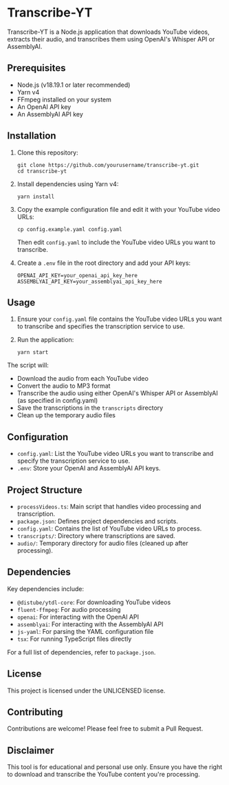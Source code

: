 # Transcribe-YT

Transcribe-YT is a Node.js application that downloads YouTube videos, extracts their audio, and transcribes them using OpenAI's Whisper API or AssemblyAI.

## Prerequisites

- Node.js (v18.19.1 or later recommended)
- Yarn v4
- FFmpeg installed on your system
- An OpenAI API key
- An AssemblyAI API key

## Installation

1. Clone this repository:
   ```
   git clone https://github.com/yourusername/transcribe-yt.git
   cd transcribe-yt
   ```

2. Install dependencies using Yarn v4:
   ```
   yarn install
   ```

3. Copy the example configuration file and edit it with your YouTube video URLs:
   ```
   cp config.example.yaml config.yaml
   ```
   Then edit `config.yaml` to include the YouTube video URLs you want to transcribe.

4. Create a `.env` file in the root directory and add your API keys:
   ```
   OPENAI_API_KEY=your_openai_api_key_here
   ASSEMBLYAI_API_KEY=your_assemblyai_api_key_here
   ```

## Usage

1. Ensure your `config.yaml` file contains the YouTube video URLs you want to transcribe and specifies the transcription service to use.

2. Run the application:
   ```
   yarn start
   ```

The script will:
- Download the audio from each YouTube video
- Convert the audio to MP3 format
- Transcribe the audio using either OpenAI's Whisper API or AssemblyAI (as specified in config.yaml)
- Save the transcriptions in the `transcripts` directory
- Clean up the temporary audio files

## Configuration

- `config.yaml`: List the YouTube video URLs you want to transcribe and specify the transcription service to use.
- `.env`: Store your OpenAI and AssemblyAI API keys.

## Project Structure

- `processVideos.ts`: Main script that handles video processing and transcription.
- `package.json`: Defines project dependencies and scripts.
- `config.yaml`: Contains the list of YouTube video URLs to process.
- `transcripts/`: Directory where transcriptions are saved.
- `audio/`: Temporary directory for audio files (cleaned up after processing).

## Dependencies

Key dependencies include:

- `@distube/ytdl-core`: For downloading YouTube videos
- `fluent-ffmpeg`: For audio processing
- `openai`: For interacting with the OpenAI API
- `assemblyai`: For interacting with the AssemblyAI API
- `js-yaml`: For parsing the YAML configuration file
- `tsx`: For running TypeScript files directly

For a full list of dependencies, refer to `package.json`.

## License

This project is licensed under the UNLICENSED license.

## Contributing

Contributions are welcome! Please feel free to submit a Pull Request.

## Disclaimer

This tool is for educational and personal use only. Ensure you have the right to download and transcribe the YouTube content you're processing.
